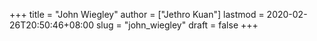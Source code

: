 +++
title = "John Wiegley"
author = ["Jethro Kuan"]
lastmod = 2020-02-26T20:50:46+08:00
slug = "john_wiegley"
draft = false
+++
